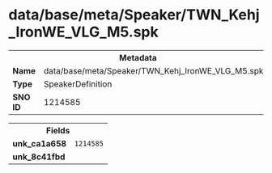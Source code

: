 <h1>data/base/meta/Speaker/TWN_Kehj_IronWE_VLG_M5.spk</h1><table><tr><th colspan="100%">Metadata</th></tr><tr><td><b>Name</b></td><td>data/base/meta/Speaker/TWN_Kehj_IronWE_VLG_M5.spk</td></tr><tr><td><b>Type</b></td><td>SpeakerDefinition</td></tr><tr><td><b>SNO ID</b></td><td>1214585</td></tr></table>

<table><tr><th colspan="100%">Fields</th></tr><tr><td><b>unk_ca1a658</b></td><td><code>1214585</code></td></tr><tr><td><b>unk_8c41fbd</b></td><td></td></tr></table>

